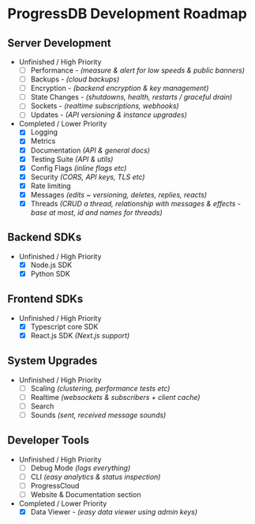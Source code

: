 # ProgressDB Development Roadmap

## Server Development

- Unfinished / High Priority
  - [ ] Performance - *(measure & alert for low speeds & public banners)*
  - [ ] Backups - *(cloud backups)*
  - [ ] Encryption - *(backend encryption & key management)*
  - [ ] State Changes - *(shutdowns, health, restarts / graceful drain)*
  - [ ] Sockets - *(realtime subscriptions, webhooks)*
  - [ ] Updates - *(API versioning & instance upgrades)*

- Completed / Lower Priority
  - [x] Logging
  - [x] Metrics
  - [x] Documentation *(API & general docs)*
  - [x] Testing Suite *(API & utils)*
  - [x] Config Flags *(inline flags etc)*
  - [x] Security *(CORS, API keys, TLS etc)*
  - [x] Rate limiting
  - [x] Messages *(edits ~ versioning, deletes, replies, reacts)*
  - [x] Threads *(CRUD a thread, relationship with messages & effects - base at most, id and names for threads)*

## Backend SDKs

- Unfinished / High Priority
  - [x] Node.js SDK
  - [x] Python SDK

## Frontend SDKs

- Unfinished / High Priority
  - [x] Typescript core SDK
  - [x] React.js SDK *(Next.js support)*

## System Upgrades

- Unfinished / High Priority
  - [ ] Scaling *(clustering, performance tests etc)*
  - [ ] Realtime *(websockets & subscribers + client cache)*
  - [ ] Search
  - [ ] Sounds *(sent, received message sounds)*

## Developer Tools

- Unfinished / High Priority
  - [ ] Debug Mode *(logs everything)*
  - [ ] CLI *(easy analytics & status inspection)*
  - [ ] ProgressCloud
  - [ ] Website & Documentation section

- Completed / Lower Priority
  - [x] Data Viewer - *(easy data viewer using admin keys)*
